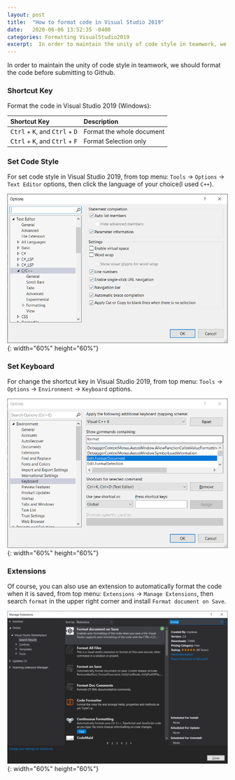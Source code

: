 ```yaml
---
layout: post
title:  "How to format code in Visual Studio 2019"
date:   2020-06-06 13:52:35 -0400
categories: Formatting VisualStudio2019
excerpt:  In order to maintain the unity of code style in teamwork, we should format the code before submitting to Github....... 
---
```


In order to maintain the unity of code style in teamwork, we should format the code before submitting to Github.

### Shortcut Key

Format the code in Visual Studio 2019 (Windows):

|Shortcut Key|Description|
|:---|:---|
|<kbd>Ctrl</kbd> + <kbd>K</kbd>, and <kbd>Ctrl</kbd> + <kbd>D</kbd>|Format the whole document|
|<kbd>Ctrl</kbd> + <kbd>K</kbd>, and <kbd>Ctrl</kbd> + <kbd>F</kbd>|Format Selection only|

### Set Code Style

For set code style in Visual Studio 2019, from top menu: `Tools` -> `Options` -> `Text Editor` options, then click the language of your choice(I used `C++`).

![Text Editor](/imgs/202006/texteditor.png){: width="60%" height="60%"}

### Set Keyboard

For change the shortcut key in Visual Studio 2019, from top menu: `Tools` -> `Options` -> `Environment` -> `Keyboard` options.

![Keyboard](/imgs/202006/keyboard.png){: width="60%" height="60%"}

### Extensions

Of course, you can also use an extension to automatically format the code when it is saved, from top menu: `Extensions` -> `Manage Extensions`, then search `format` in the upper right corner and install `Format document on Save`.

![Extension](/imgs/202006/extension.png){: width="60%" height="60%"}
